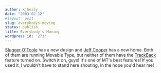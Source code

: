 ```yaml
---
author: kjhealy
date: "2003-02-12"
#layout: post
slug: everybodys-moving
status: publish
title: Everybody's Moving
wordpress_id: '271'
---
```


[Slugger O'Toole](http://www.sluggerotoole.com/home/index.asp "Slugger O'Toole") has a new design and [Jeff Cooper](http://www.jeffcoop.com/blog) has a new home. Both of them are running Movable Type, but neither of them have the [TrackBack](http://www.kieranhealy.org/blog/archives/000026.html#000026) feature turned on. Switch it on, guys! It's one of MT's best features! If you used it, I wouldn't have to stand here shouting, in the hope you'd hear me!
